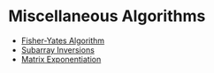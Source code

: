 # Miscellaneous Algorithms

* [Fisher-Yates Algorithm](https://github.com/anzal1/Algorithms/blob/master/Miscellaneous/Fisher_Yates.java)
* [Subarray Inversions](https://github.com/anzal1/Algorithms/blob/master/Miscellaneous/Subarray_Inversions.java)
* [Matrix Exponentiation](https://github.com/anzal1/Algorithms/blob/master/Miscellaneous/Matrix_Exponentiation.java)
